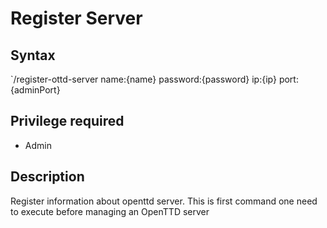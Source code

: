 # Register Server

## Syntax

`/register-ottd-server name:{name} password:{password} ip:{ip} port:{adminPort}

## Privilege required

- Admin

## Description

Register information about openttd server. This is first command one need to execute before managing an OpenTTD server